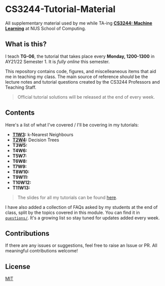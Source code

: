 # CS3244-Tutorial-Material
All supplementary material used by me while TA-ing **[CS3244: Machine Learning](https://nusmods.com/modules/CS3244/machine-learning)** at NUS School of Computing.

## What is this?
I teach **TG-06**, the tutorial that takes place every **Monday, 1200-1300** in AY21/22 Semester 1. It is *fully online* this semester.

This repository contains code, figures, and miscelleaneous items that aid me in teaching my class. The main source of reference *should* be the lecture notes and tutorial questions created by the CS3244 Professors and Teaching Staff. 

> Official tutorial solutions will be released at the end of every week.

## Contents

Here's a list of what I've covered / I'll be covering in my tutorials:

- **[T1W3](https://github.com/rish-16/CS3244-Tutorial-Material/tree/main/T1W3):** k-Nearest Neighbours
- **[T2W4](https://github.com/rish-16/CS3244-Tutorial-Material/tree/main/T2W4):** Decision Trees
- **T3W5:**
- **T4W6:**
- **T5W7:**
- **T6W8:**
- **T7W9:**
- **T8W10:**
- **T9W11:**
- **T10W12:**
- **T11W13:**

> The slides for all my tutorials can be found [here](https://www.figma.com/file/jqyuC4tzHUu84NaXc28zPI/Tutorial-Slides?node-id=0%3A1).

I have also added a collection of FAQs asked by my students at the end of class, split by the topics covered in this module. You can find it in [`questions/`](https://github.com/rish-16/CS3244-Tutorial-Material/tree/main/questions). It's a growing list so stay tuned for updates added every week.

## Contributions
If there are any issues or suggestions, feel free to raise an Issue or PR. All meaningful contributions welcome!

## License
[MIT](https://github.com/rish-16/CS3244-Tutorial-Material/blob/main/LICENSE)

